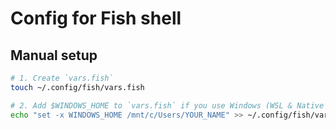 # Config for Fish shell

## Manual setup

```sh
# 1. Create `vars.fish`
touch ~/.config/fish/vars.fish

# 2. Add $WINDOWS_HOME to `vars.fish` if you use Windows (WSL & Native Windows)
echo "set -x WINDOWS_HOME /mnt/c/Users/YOUR_NAME" >> ~/.config/fish/vars.fish
```
